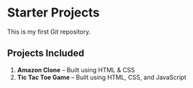 # Starter Projects

This is my first Git repository.

## Projects Included

1. **Amazon Clone** – Built using HTML & CSS  
2. **Tic Tac Toe Game** – Built using HTML, CSS, and JavaScript
